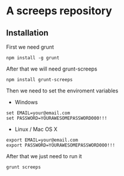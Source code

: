 # A screeps repository

## Installation

First we need grunt

```
npm install -g grunt
```

After that we will need grunt-screeps

```
npm install grunt-screeps
```

Then we need to set the enviroment variables

* Windows

```
set EMAIL=your@email.com
set PASSWORD=YOURAWESOMEPASSWORD000!!!
```

* Linux / Mac OS X

```
export EMAIL=your@email.com
export PASSWORD=YOURAWESOMEPASSWORD000!!!
```

After that we just need to run it

```
grunt screeps
```
